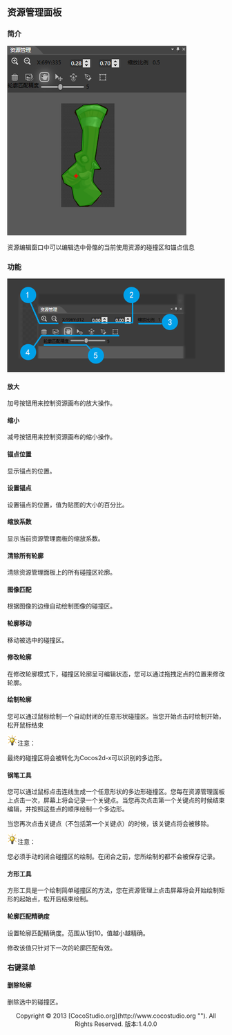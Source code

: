 ## 资源管理面板

### 简介

![](img/4-2-3-img-01.png)

资源编辑窗口中可以编辑选中骨骼的当前使用资源的碰撞区和锚点信息

### 功能

![](img/4-2-3-img-02.png)

#### 放大

加号按钮用来控制资源画布的放大操作。

#### 缩小

减号按钮用来控制资源画布的缩小操作。

#### 锚点位置

显示锚点的位置。

#### 设置锚点

设置锚点的位置，值为贴图的大小的百分比。

#### 缩放系数

显示当前资源管理面板的缩放系数。 

#### 清除所有轮廓

清除资源管理面板上的所有碰撞区轮廓。

#### 图像匹配

根据图像的边缘自动绘制图像的碰撞区。

#### 轮廓移动

移动被选中的碰撞区。

#### 修改轮廓

在修改轮廓模式下，碰撞区轮廓呈可编辑状态，您可以通过拖拽定点的位置来修改轮廓。

#### 绘制轮廓

您可以通过鼠标绘制一个自动封闭的任意形状碰撞区。当您开始点击时绘制开始，松开鼠标结束

![](style/light.gif)注意：

最终的碰撞区将会被转化为Cocos2d-x可以识别的多边形。

#### 钢笔工具

您可以通过鼠标点击连线生成一个任意形状的多边形碰撞区。您每在资源管理面板上点击一次，屏幕上将会记录一个关键点。当您再次点击第一个关键点的时候结束编辑，并按照这些点的顺序绘制一个多边形。

当您再次点击关键点（不包括第一个关键点）的时候，该关键点将会被移除。

![](style/light.gif)注意：

您必须手动的闭合碰撞区的绘制。在闭合之前，您所绘制的都不会被保存记录。

#### 方形工具

方形工具是一个绘制简单碰撞区的方法，您在资源管理上点击屏幕将会开始绘制矩形的起始点，松开后结束绘制。              

#### 轮廓匹配精确度

设置轮廓匹配精确度。范围从1到10。值越小越精确。

修改该值只针对下一次的轮廓匹配有效。

### 右键菜单

#### 删除轮廓

删除选中的碰撞区。

<center>Copyright © 2013 [CocoStudio.org](http://www.cocostudio.org ""). All Rights Reserved. 版本:1.4.0.0</center>